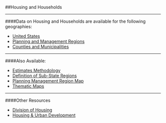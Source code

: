 ##Housing and Households
- - -
####Data on Housing and Households are available for the following geographies:
- [United States]()
- [Planning and Management Regions]()
- [Counties and Municipalities]()
- - -
####Also Available:
- [Estimates Methodology](https://drive.google.com/file/d/0B0m67XbcqVYRSl9pcU9Sek9aQzA/view?usp=sharing)
- [Definition of Sub-State Regions](https://drive.google.com/file/d/0B0m67XbcqVYRMDUyMTRoRkdEVzg/view?usp=sharing)
- [Planning Management Region Map](https://drive.google.com/open?id=0B2oqdPZKJqK7VjNuRWdiYnRhbnM)
- [Thematic Maps]()
- - -
####Other Resources
- [Division of Housing](https://www.colorado.gov/pacific/dola/division-housing)
- [Housing & Urban Development](http://www.huduser.org/portal/)